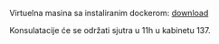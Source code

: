 Virtuelna masina sa instaliranim dockerom: [download](https://f003.backblazeb2.com/file/operativni-sistemi-vm/operativi_sistemi.zip)

Konsulatacije će se održati sjutra u 11h u kabinetu 137. 
